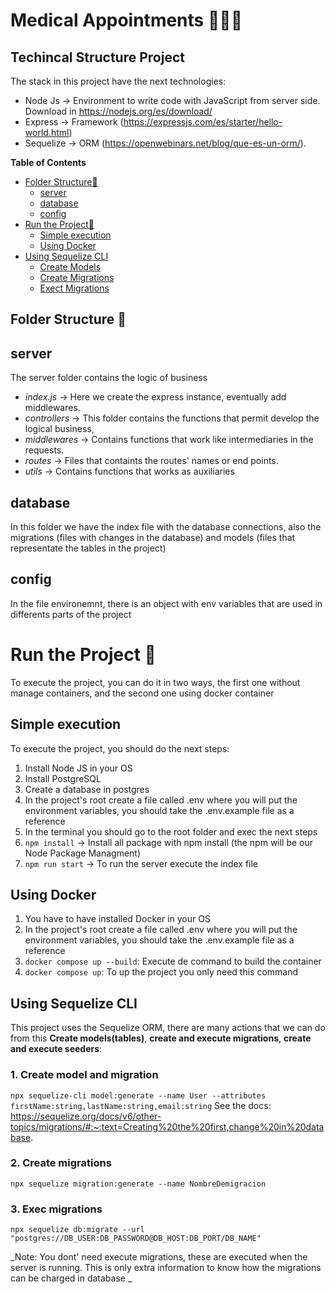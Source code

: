 # Medical Appointments 👩🏼‍⚕️

## Techincal Structure Project

The stack in this project have the next technologies:

- Node Js -> Environment to write code with JavaScript from server side. Download in https://nodejs.org/es/download/
- Express -> Framework (https://expressjs.com/es/starter/hello-world.html)
- Sequelize -> ORM (https://openwebinars.net/blog/que-es-un-orm/).

**Table of Contents**

- [Folder Structure📁](#folder-structure-📁)
  - [server](#server)
  - [database](#database)
  - [config](#config)
- [Run the Project🚀](#run-the-project-🚀)
  - [Simple execution](#simple-execution)
  - [Using Docker](#using-docker)
- [Using Sequelize CLI](#using-sequelize-cli)
  - [Create Models](#1-create-model-and-migration)
  - [Create Migrations](#2-create-migrations)
  - [Exect Migrations](#3-exec-migrations)

## Folder Structure 📁

## server

The server folder contains the logic of business

- _index.js_ -> Here we create the express instance, eventually add middlewares.
- _controllers_ -> This folder contains the functions that permit develop the logical business,
- _middlewares_ -> Contains functions that work like intermediaries in the requests.
- _routes_ -> Files that containts the routes' names or end points.
- _utils_ -> Contains functions that works as auxiliaries

## database

In this folder we have the index file with the database connections, also the migrations (files with changes in the database) and models (files that representate the tables in the project)

## config

In the file environemnt, there is an object with env variables that are used in differents parts of the project

# Run the Project 🚀

To execute the project, you can do it in two ways, the first one without manage containers, and the second one using docker container

## Simple execution

To execute the project, you should do the next steps:

1. Install Node JS in your OS
2. Install PostgreSQL
3. Create a database in postgres
4. In the project's root create a file called .env where you will put the environment variables, you should take the .env.example file as a reference
5. In the terminal you should go to the root folder and exec the next steps
6. `npm install` -> Install all package with npm install (the npm will be our Node Package Managment)
7. `npm run start` -> To run the server execute the index file

## Using Docker

1. You have to have installed Docker in your OS
2. In the project's root create a file called .env where you will put the environment variables, you should take the .env.example file as a reference
3. `docker compose up --build`: Execute de command to build the container
4. `docker compose up`: To up the project you only need this command

## Using Sequelize CLI

This project uses the Sequelize ORM, there are many actions that we can do from this **Create models(tables)**, **create and execute migrations**, **create and execute seeders**:

### 1. Create model and migration

`npx sequelize-cli model:generate --name User --attributes firstName:string,lastName:string,email:string`
See the docs: https://sequelize.org/docs/v6/other-topics/migrations/#:~:text=Creating%20the%20first,change%20in%20database.

### 2. Create migrations

`npx sequelize migration:generate --name NombreDemigracion`

### 3. Exec migrations

`npx sequelize db:migrate --url "postgres://DB_USER:DB_PASSWORD@DB_HOST:DB_PORT/DB_NAME"`

_Note: You dont' need execute migrations, these are executed when the server is running. This is only extra information to know how the migrations can be charged in database _
